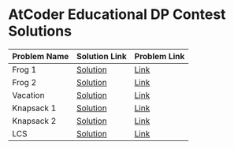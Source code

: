 # AtCoder Educational DP Contest Solutions

| Problem Name | Solution Link | Problem Link |
|-------------|--------------|--------------|
| Frog 1 | [Solution](./Frog_1.cpp) | [Link](https://atcoder.jp/contests/dp/tasks/dp_a) |
| Frog 2 | [Solution](./Frog_2.cpp) | [Link](https://atcoder.jp/contests/dp/tasks/dp_b) |
| Vacation | [Solution](./Vacation.cpp) | [Link](https://atcoder.jp/contests/dp/tasks/dp_c) |
| Knapsack 1 | [Solution](./Knapsack1.cpp) | [Link](https://atcoder.jp/contests/dp/tasks/dp_d) |
| Knapsack 2 | [Solution](./Knapsack2.cpp) | [Link](https://atcoder.jp/contests/dp/tasks/dp_e) |
| LCS | [Solution](./LCS.cpp) | [Link](https://atcoder.jp/contests/dp/tasks/dp_f) |
